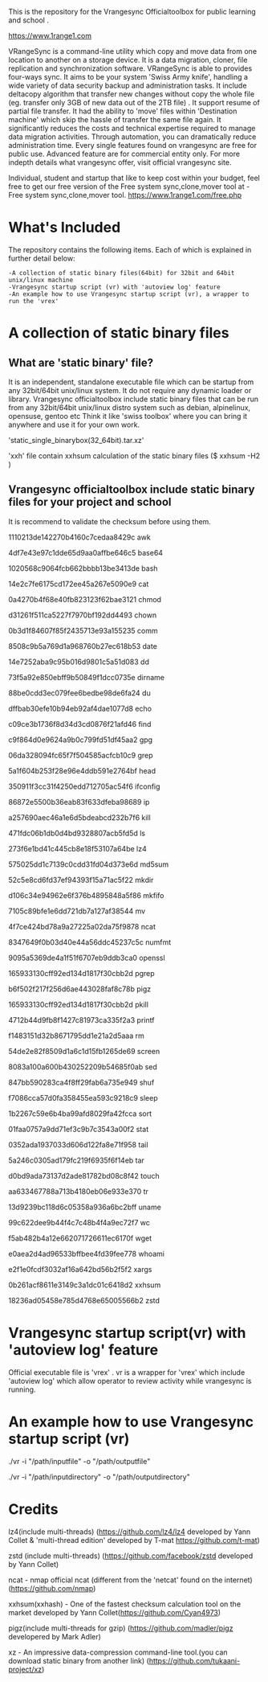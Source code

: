 

This is the repository for the Vrangesync Officialtoolbox for public learning and school .

https://www.1range1.com

VRangeSync is a command-line utility which copy and move data from one location to another on a storage device. It is a data migration, cloner, file replication and synchronization software. VRangeSync is able to provides four-ways sync. It aims to be your system 'Swiss Army knife', handling a wide variety of data security backup and administration tasks. It include  deltacopy algorithm that transfer new changes without copy the whole file (eg. transfer only 3GB of new data out of the 2TB file) .  It support resume of partial file transfer. It had the ability to 'move' files within 'Destination machine' which skip the hassle of transfer the same file again. It significantly reduces the costs and technical expertise required to manage data migration activities. Through automation, you can dramatically reduce administration time. Every single features found on vrangesync are free for public use. Advanced feature are for commercial entity only. For more indepth details what vrangesync offer, visit official vrangesync site.


Individual, student and startup that like to keep cost within your budget, feel free to get our free version of the Free system sync,clone,mover tool at - Free system sync,clone,mover tool.
https://www.1range1.com/free.php



What's Included
============================================

The repository contains the following items. Each of which is explained in further detail below:

    -A collection of static binary files(64bit) for 32bit and 64bit unix/linux machine
    -Vrangesync startup script (vr) with 'autoview log' feature
    -An example how to use Vrangesync startup script (vr), a wrapper to run the 'vrex' 
  

A collection of static binary files
=============================================

What are 'static binary' file?
------------------------------
It is an independent, standalone executable file which can be startup from any 32bit/64bit unix/linux system. It do not require any dynamic loader or library.
Vrangesync officialtoolbox include static binary files that can be run from any 32bit/64bit unix/linux distro system such as debian, alpinelinux, opensuse, gentoo etc
Think it like 'swiss toolbox' where you can bring it anywhere and use it for your own work.

'static_single_binarybox(32_64bit).tar.xz'

'xxh' file contain xxhsum calculation of the static binary files ($ xxhsum -H2 )



Vrangesync officialtoolbox include static binary files for your project and school
------------------------------

It is recommend to validate the checksum before using them.

1110213de142270b4160c7cedaa8429c  awk

4df7e43e97c1dde65d9aa0affbe646c5  base64

1020568c9064fcb662bbbb13be3413de  bash

14e2c7fe6175cd172ee45a267e5090e9  cat

0a4270b4f68e40fb823123f62bae3121  chmod

d31261f511ca5227f7970bf192dd4493  chown

0b3d1f84607f85f2435713e93a155235  comm

8508c9b5a769d1a968760b27ec618b53  date

14e7252aba9c95b016d9801c5a51d083  dd

73f5a92e850ebff9b50849f1dcc0735e  dirname

88be0cdd3ec079fee6bedbe98de6fa24  du

dffbab30efe10b94eb92af4dae1077d8  echo

c09ce3b1736f8d34d3cd0876f21afd46  find

c9f864d0e9624a9b0c799fd51df45aa2  gpg

06da328094fc65f7f504585acfcb10c9  grep

5a1f604b253f28e96e4ddb591e2764bf  head

350911f3cc31f4250edd712705ac54f6  ifconfig

86872e5500b36eab83f633dfeba98689  ip

a257690aec46a1e6d5bdeabcd232b7f6  kill

471fdc06b1db0d4bd9328807acb5fd5d  ls

273f6e1bd41c445cb8e18f53107a64be  lz4

575025dd1c7139c0cdd31fd04d373e6d  md5sum

52c5e8cd6fd37ef94393f15a71ac5f22  mkdir

d106c34e94962e6f376b4895848a5f86  mkfifo

7105c89bfe1e6dd721db7a127af38544  mv

4f7ce424bd78a9a27225a02da75f9878  ncat

8347649f0b03d40e44a56ddc45237c5c  numfmt

9095a5369de4a1f51f6707eb9ddb3ca0  openssl

165933130cff92ed134d1817f30cbb2d  pgrep

b6f502f217f256d6ae443028faf8c78b  pigz

165933130cff92ed134d1817f30cbb2d  pkill

4712b44d9fb8f1427c81973ca335f2a3  printf

f1483151d32b8671795dd1e21a2d5aaa  rm

54de2e82f8509d1a6c1d15fb1265de69  screen

8083a100a600b430252209b54685f0ab  sed

847bb590283ca4f8ff29fab6a735e949  shuf

f7086cca57d0fa358455ea593c9218c9  sleep

1b2267c59e6b4ba99afd8029fa42fcca  sort

01faa0757a9dd71ef3c9b7c3543a00f2  stat

0352ada1937033d606d122fa8e71f958  tail

5a246c0305ad179fc219f6935f6f14eb  tar

d0bd9ada73137d2ade81782bd08c8f42  touch

aa633467788a713b4180eb06e933e370  tr

13d9239bc118d6c05358a936a6bc2bff  uname

99c622dee9b44f4c7c48b4f4a9ec72f7  wc

f5ab482b4a12e662071726611ec6170f  wget

e0aea2d4ad96533bffbee4fd39fee778  whoami

e2f1e0fcdf3032af16a642bd56b2f5f2  xargs

0b261acf8611e3149c3a1dc01c6418d2  xxhsum

18236ad05458e785d4768e65005566b2  zstd



Vrangesync startup script(vr) with 'autoview log' feature
=============================================
Official executable file is 'vrex' . vr is a wrapper for 'vrex' which include 'autoview log' which allow operator to review activity while vrangesync is running.

An example how to use Vrangesync startup script (vr)
=============================================
./vr -i "/path/inputfile" -o "/path/outputfile"

./vr -i "/path/inputdirectory" -o "/path/outputdirectory"


Credits
==========

lz4(include multi-threads) (https://github.com/lz4/lz4  developed by Yann Collet & 'multi-thread edition' developed by T-mat https://github.com/t-mat)

zstd (include multi-threads) (https://github.com/facebook/zstd  developed by Yann Collet)

ncat - nmap official ncat (different from the 'netcat' found on the internet) (https://github.com/nmap)

xxhsum(xxhash) - One of the fastest checksum calculation tool on the market developed by Yann Collet(https://github.com/Cyan4973)

pigz(include multi-threads for gzip) (https://github.com/madler/pigz developered by Mark Adler)


xz - An impressive data-compression command-line tool.(you can download static binary from another link)  (https://github.com/tukaani-project/xz)


